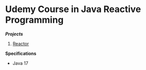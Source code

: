 # Udemy Course in Java Reactive Programming

**_Projects_**

1. [Reactor](https://github.com/brunomilitzer/reactive-programming/tree/master/reactor)

**Specifications**

* Java 17